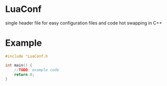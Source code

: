 # LuaConf

single header file for easy configuration files and code hot swapping in C++

# Example

```c++
#include "LuaConf.h

int main() {
	//TODO: example code
	return 0;
}
```